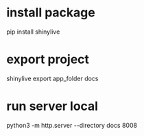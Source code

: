 
# install package

pip install shinylive

# export project

shinylive export app_folder docs

# run server local

python3 -m http.server --directory docs 8008